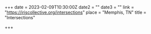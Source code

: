 +++
date = 2023-02-09T10:30:00Z
date2 = ""
date3 = ""
link = "https://iriscollective.org/intersections"
place = "Memphis, TN"
title = "Intersections"

+++
